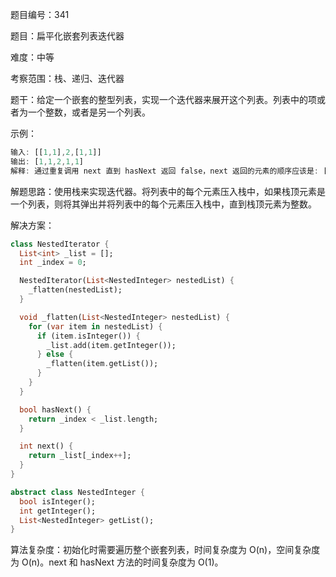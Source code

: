 题目编号：341

题目：扁平化嵌套列表迭代器

难度：中等

考察范围：栈、递归、迭代器

题干：给定一个嵌套的整型列表，实现一个迭代器来展开这个列表。列表中的项或者为一个整数，或者是另一个列表。

示例：
```dart
输入: [[1,1],2,[1,1]]
输出: [1,1,2,1,1]
解释: 通过重复调用 next 直到 hasNext 返回 false，next 返回的元素的顺序应该是: [1,1,2,1,1]。
```

解题思路：使用栈来实现迭代器。将列表中的每个元素压入栈中，如果栈顶元素是一个列表，则将其弹出并将列表中的每个元素压入栈中，直到栈顶元素为整数。

解决方案：

```dart
class NestedIterator {
  List<int> _list = [];
  int _index = 0;

  NestedIterator(List<NestedInteger> nestedList) {
    _flatten(nestedList);
  }

  void _flatten(List<NestedInteger> nestedList) {
    for (var item in nestedList) {
      if (item.isInteger()) {
        _list.add(item.getInteger());
      } else {
        _flatten(item.getList());
      }
    }
  }

  bool hasNext() {
    return _index < _list.length;
  }

  int next() {
    return _list[_index++];
  }
}

abstract class NestedInteger {
  bool isInteger();
  int getInteger();
  List<NestedInteger> getList();
}
```

算法复杂度：初始化时需要遍历整个嵌套列表，时间复杂度为 O(n)，空间复杂度为 O(n)。next 和 hasNext 方法的时间复杂度为 O(1)。